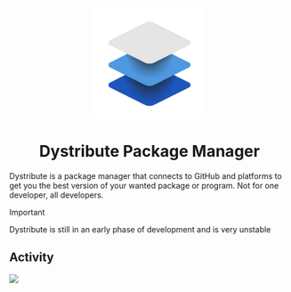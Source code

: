 <p align="center">
  <img src="https://github.com/MuffinLorde/Dystribute/blob/main/logo.png" height="200">
  <h1 align="center">Dystribute Package Manager</h1>
</p>
Dystribute is a package manager that connects to GitHub and platforms to get you the best version of your wanted package or program. Not for one developer, all developers.

> [!IMPORTANT]
> Dystribute is still in an early phase of development and is very unstable

## Activity
<img src="https://repobeats.axiom.co/api/embed/ce40cb71849b41715ef4932f62d4d77bdac2b77c.svg" width="1000">
